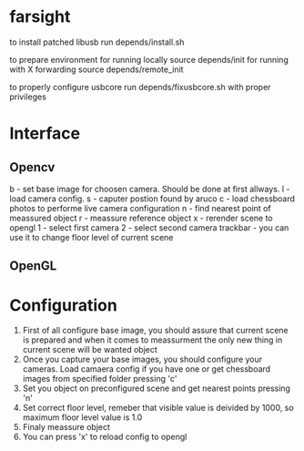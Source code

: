 # farsight

to install patched libusb run depends/install.sh

to prepare environment for running locally source depends/init
for running with X forwarding source depends/remote_init

to properly configure usbcore run depends/fixusbcore.sh with proper privileges

# Interface
## Opencv
 b - set base image for choosen camera. Should be done at first allways.
 l - load camera config.
 s - caputer postion found by aruco
 c - load chessboard photos to performe live camera configuration
 n - find nearest point of meassured object
 r - meassure reference object
 x - rerender scene to opengl
 1 - select first camera
 2 - select second camera
 trackbar - you can use it to change floor level of current scene
## OpenGL

# Configuration
1. First of all configure base image, you should assure that current scene is prepared and when it comes to meassurment the only new thing in current scene will be wanted object
2. Once you capture your base images, you should configure your cameras. Load camaera config if you have one or get chessboard images from specified folder pressing 'c'
3. Set you object on preconfigured scene and get nearest points pressing 'n'
4. Set correct floor level, remeber that visible value is deivided by 1000, so maximum floor level value is 1.0
5. Finaly meassure object
6. You can press 'x' to reload config to opengl
